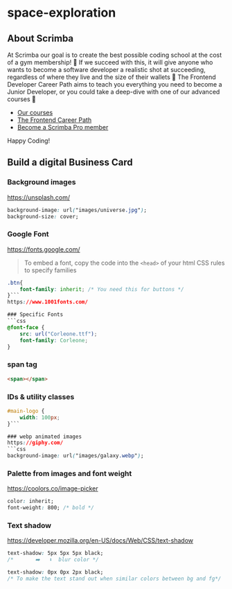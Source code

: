 # space-exploration

## About Scrimba

At Scrimba our goal is to create the best possible coding school at the cost of a gym membership! 💜
If we succeed with this, it will give anyone who wants to become a software developer a realistic shot at succeeding, regardless of where they live and the size of their wallets 🎉
The Frontend Developer Career Path aims to teach you everything you need to become a Junior Developer, or you could take a deep-dive with one of our advanced courses 🚀

- [Our courses](https://scrimba.com/allcourses)
- [The Frontend Career Path](https://scrimba.com/learn/frontend)
- [Become a Scrimba Pro member](https://scrimba.com/pricing)

Happy Coding!

## Build a digital Business Card

### Background images
https://unsplash.com/
```css
background-image: url("images/universe.jpg");
background-size: cover;
```

### Google Font
https://fonts.google.com/

> To embed a font, copy the code into the `<head>` of your html 
> CSS rules to specify families

```css
.btn{
	font-family: inherit; /* You need this for buttons */
}```
https://www.1001fonts.com/

### Specific Fonts
```css
@font-face {
    src: url("Corleone.ttf");
    font-family: Corleone;
}
```

### span tag
```html
<span></span>
```

### IDs & utility classes
```css
#main-logo {
    width: 100px;
}```

### webp animated images
https://giphy.com/
```css
background-image: url("images/galaxy.webp");
```

### Palette from images and font weight
https://coolors.co/image-picker

```css
color: inherit;
font-weight: 800; /* bold */
```

### Text shadow
https://developer.mozilla.org/en-US/docs/Web/CSS/text-shadow
```css
text-shadow: 5px 5px 5px black;
/* 	     ➡️   ⬇️  blur color */

text-shadow: 0px 0px 2px black;
/* To make the text stand out when similar colors between bg and fg*/
```
